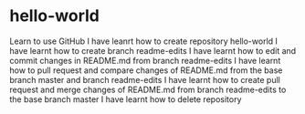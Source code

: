 # hello-world
Learn to use GitHub
I have leanrt how to create repository hello-world
I have learnt how to create branch readme-edits
I have learnt how to edit and commit changes in README.md from branch readme-edits
I have learnt how to pull request and compare changes of README.md from the base branch master and branch readme-edits
I have learnt how to create pull request and merge changes of README.md from branch readme-edits to the base branch master
I have learnt how to delete repository

